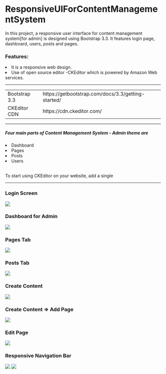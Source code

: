 # ResponsiveUIForContentManagementSystem
In this project, a responsive user interface for content management system[for admin] is designed using Bootstrap 3.3. It features login page, dashboard, users, posts and pages.
<h3>Features: </h3>
<li>It is a responsive web design.</li>
<li>Use of open source editor -CKEditor which is powered by Amazon Web services.</li>

<hr>
<table>
<tr>
<td>Bootstrap 3.3</td>
<td>https://getbootstrap.com/docs/3.3/getting-started/</td>
</tr>
<tr>
<td>CKEditor CDN</td>
<td>https://cdn.ckeditor.com/</td>
</tr>
</table>
<hr>
<h5>Four main parts of Content Management System - Admin theme are</h5>
<li>Dashboard</li>
<li>Pages</li>
<li>Posts</li>
<li>Users</li>
<br>
<p>To start using CKEditor on your website, add a single <script> tag to your HTML page:</p>
<blockquote><script src="https://cdn.ckeditor.com/4.7.2/standard/ckeditor.js"></script></blockquote>
<hr>
<h3>Login Screen</h3>
<img src = "https://github.com/patilankita79/ResponsiveUIForContentManagementSystem/blob/master/UI_ContentManagementSystem/Screenshots/Login.png" />
<h3>Dashboard for Admin</h3>
<img src = "https://github.com/patilankita79/ResponsiveUIForContentManagementSystem/blob/master/UI_ContentManagementSystem/Screenshots/Dashboard.png" />
<h3>Pages Tab</h3>
<img src = "https://github.com/patilankita79/ResponsiveUIForContentManagementSystem/blob/master/UI_ContentManagementSystem/Screenshots/Pages_tab.png" />
<h3>Posts Tab</h3>
<img src = "https://github.com/patilankita79/ResponsiveUIForContentManagementSystem/blob/master/UI_ContentManagementSystem/Screenshots/Posts_Tab.png" />
<h3>Create Content</h3>
<img src = "https://github.com/patilankita79/ResponsiveUIForContentManagementSystem/blob/master/UI_ContentManagementSystem/Screenshots/CreateContent.png" />
<h3>Create Content => Add Page</h3>
<img src = "https://github.com/patilankita79/ResponsiveUIForContentManagementSystem/blob/master/UI_ContentManagementSystem/Screenshots/AddPage.png" />
<h3>Edit Page</h3>
<img src = "https://github.com/patilankita79/ResponsiveUIForContentManagementSystem/blob/master/UI_ContentManagementSystem/Screenshots/EditPost.png" />
<h3>Responsive Navigation Bar</h3>
<img src="https://github.com/patilankita79/ResponsiveUIForContentManagementSystem/blob/master/UI_ContentManagementSystem/Screenshots/Responsive.png" />
<img src ="https://github.com/patilankita79/ResponsiveUIForContentManagementSystem/blob/master/UI_ContentManagementSystem/Screenshots/Responsive_NavBar.png" />


